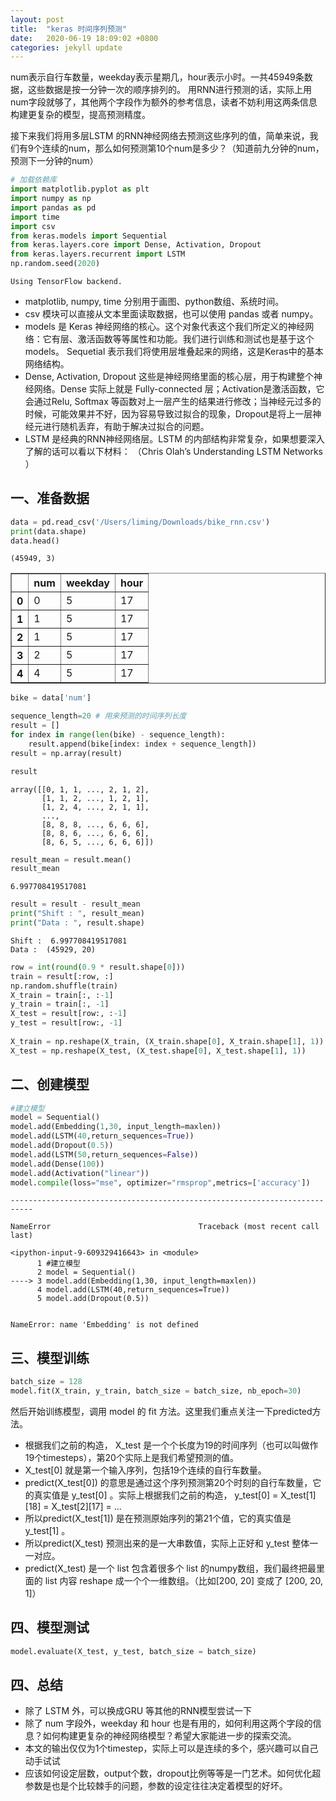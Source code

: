 ```yaml
---
layout: post
title:  "keras 时间序列预测"
date:   2020-06-19 18:09:02 +0800
categories: jekyll update
---
```


num表示自行车数量，weekday表示星期几，hour表示小时。一共45949条数据，这些数据是按一分钟一次的顺序排列的。
用RNN进行预测的话，实际上用num字段就够了，其他两个字段作为额外的参考信息，读者不妨利用这两条信息构建更复杂的模型，提高预测精度。

接下来我们将用多层LSTM 的RNN神经网络去预测这些序列的值，简单来说，我们有9个连续的num，那么如何预测第10个num是多少？（知道前九分钟的num，预测下一分钟的num）


```python
# 加载依赖库
import matplotlib.pyplot as plt
import numpy as np
import pandas as pd
import time
import csv
from keras.models import Sequential
from keras.layers.core import Dense, Activation, Dropout
from keras.layers.recurrent import LSTM
np.random.seed(2020)
```

    Using TensorFlow backend.


- matplotlib, numpy, time 分别用于画图、python数组、系统时间。
- csv 模块可以直接从文本里面读取数据，也可以使用 pandas 或者 numpy。
- models 是 Keras 神经网络的核心。这个对象代表这个我们所定义的神经网络：它有层、激活函数等等属性和功能。我们进行训练和测试也是基于这个models。 Sequetial 表示我们将使用层堆叠起来的网络，这是Keras中的基本网络结构。
- Dense, Activation, Dropout 这些是神经网络里面的核心层，用于构建整个神经网络。Dense 实际上就是 Fully-connected 层；Activation是激活函数，它会通过Relu, Softmax 等函数对上一层产生的结果进行修改；当神经元过多的时候，可能效果并不好，因为容易导致过拟合的现象，Dropout是将上一层神经元进行随机丢弃，有助于解决过拟合的问题。
- LSTM 是经典的RNN神经网络层。LSTM 的内部结构非常复杂，如果想要深入了解的话可以看以下材料： （Chris Olah’s Understanding LSTM Networks ）

## 一、准备数据


```python
data = pd.read_csv('/Users/liming/Downloads/bike_rnn.csv')
print(data.shape)
data.head()
```

    (45949, 3)





<div>
<style scoped>
    .dataframe tbody tr th:only-of-type {
        vertical-align: middle;
    }

    .dataframe tbody tr th {
        vertical-align: top;
    }
    
    .dataframe thead th {
        text-align: right;
    }
</style>
<table border="1" class="dataframe">
  <thead>
    <tr style="text-align: right;">
      <th></th>
      <th>num</th>
      <th>weekday</th>
      <th>hour</th>
    </tr>
  </thead>
  <tbody>
    <tr>
      <th>0</th>
      <td>0</td>
      <td>5</td>
      <td>17</td>
    </tr>
    <tr>
      <th>1</th>
      <td>1</td>
      <td>5</td>
      <td>17</td>
    </tr>
    <tr>
      <th>2</th>
      <td>1</td>
      <td>5</td>
      <td>17</td>
    </tr>
    <tr>
      <th>3</th>
      <td>2</td>
      <td>5</td>
      <td>17</td>
    </tr>
    <tr>
      <th>4</th>
      <td>4</td>
      <td>5</td>
      <td>17</td>
    </tr>
  </tbody>
</table>
</div>




```python
bike = data['num']
```


```python
sequence_length=20 # 用来预测的时间序列长度
result = []
for index in range(len(bike) - sequence_length):
    result.append(bike[index: index + sequence_length])
result = np.array(result)
```


```python
result
```




    array([[0, 1, 1, ..., 2, 1, 2],
           [1, 1, 2, ..., 1, 2, 1],
           [1, 2, 4, ..., 2, 1, 1],
           ...,
           [8, 8, 8, ..., 6, 6, 6],
           [8, 8, 6, ..., 6, 6, 6],
           [8, 6, 5, ..., 6, 6, 6]])




```python
result_mean = result.mean()
result_mean
```




    6.997708419517081




```python
result = result - result_mean
print("Shift : ", result_mean)
print("Data : ", result.shape)
```

    Shift :  6.997708419517081
    Data :  (45929, 20)



```python
row = int(round(0.9 * result.shape[0]))
train = result[:row, :]
np.random.shuffle(train)
X_train = train[:, :-1]
y_train = train[:, -1]
X_test = result[row:, :-1]
y_test = result[row:, -1]
        
X_train = np.reshape(X_train, (X_train.shape[0], X_train.shape[1], 1))
X_test = np.reshape(X_test, (X_test.shape[0], X_test.shape[1], 1))
```

## 二、创建模型


```python
#建立模型
model = Sequential()
model.add(Embedding(1,30, input_length=maxlen))
model.add(LSTM(40,return_sequences=True))
model.add(Dropout(0.5))
model.add(LSTM(50,return_sequences=False))
model.add(Dense(100))
model.add(Activation("linear"))
model.compile(loss="mse", optimizer="rmsprop",metrics=['accuracy'])
```


    ---------------------------------------------------------------------------
    
    NameError                                 Traceback (most recent call last)
    
    <ipython-input-9-609329416643> in <module>
          1 #建立模型
          2 model = Sequential()
    ----> 3 model.add(Embedding(1,30, input_length=maxlen))
          4 model.add(LSTM(40,return_sequences=True))
          5 model.add(Dropout(0.5))


    NameError: name 'Embedding' is not defined


## 三、模型训练


```python
batch_size = 128
model.fit(X_train, y_train, batch_size = batch_size, nb_epoch=30)
```

然后开始训练模型，调用 model 的 fit 方法。这里我们重点关注一下predicted方法。

- 根据我们之前的构造， X_test 是一个个长度为19的时间序列（也可以叫做作19个timesteps），第20个实际上是我们希望预测的值。
- X_test[0] 就是第一个输入序列，包括19个连续的自行车数量。
- predict(X_test[0]) 的意思是通过这个序列预测第20个时刻的自行车数量，它的真实值是 y_test[0] 。实际上根据我们之前的构造， y_test[0] = X_test[1][18] = X_test[2][17] = ...
- 所以predict(X_test[1]) 是在预测原始序列的第21个值，它的真实值是 y_test[1] 。
- 所以predict(X_test) 预测出来的是一大串数值，实际上正好和 y_test 整体一一对应。
- predict(X_test) 是一个 list 包含着很多个 list 的numpy数组，我们最终把最里面的 list 内容 reshape 成一个个一维数组。（比如[200, 20] 变成了 [200, 20, 1]）

## 四、模型测试


```python
model.evaluate(X_test, y_test, batch_size = batch_size)
```

## 四、总结
- 除了 LSTM 外，可以换成GRU 等其他的RNN模型尝试一下
- 除了 num 字段外，weekday 和 hour 也是有用的，如何利用这两个字段的信息？如何构建更复杂的神经网络模型？希望大家能进一步的探索交流。
- 本文的输出仅仅为1个timestep，实际上可以是连续的多个，感兴趣可以自己动手试试
- 应该如何设定层数，output个数，dropout比例等等是一门艺术。如何优化超参数是也是个比较棘手的问题，参数的设定往往决定着模型的好坏。
